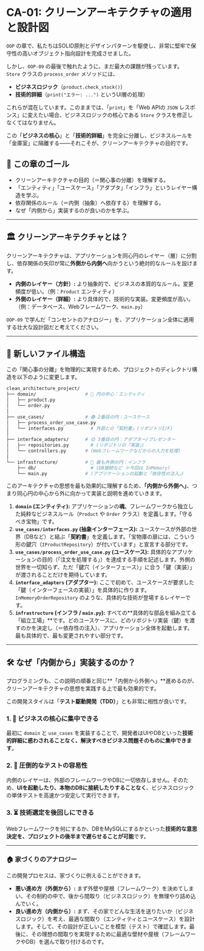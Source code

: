 # CA-01: クリーンアーキテクチャの適用と設計図

`OOP` の章で、私たちはSOLID原則とデザインパターンを駆使し、非常に堅牢で保守性の高いオブジェクト指向設計を完成させました。

しかし、`OOP-09` の最後で触れたように、まだ最大の課題が残っています。
`Store` クラスの `process_order` メソッドには、

  * **ビジネスロジック**（`product.check_stock()`）
  * **技術的詳細**（`print("エラー: ...")` というUI層の処理）

これらが混在しています。このままでは、「`print`」を「Web APIの `JSON` レスポンス」に変えたい場合、ビジネスロジックの核心である `Store` クラスを修正しなくてはなりません。

この「**ビジネスの核心**」と「**技術的詳細**」を完全に分離し、ビジネスルールを「金庫室」に隔離する——それこそが、クリーンアーキテクチャの目的です。

## 🎯 この章のゴール

  * クリーンアーキテクチャの目的（＝関心事の分離）を理解する。
  * 「エンティティ」「ユースケース」「アダプタ」「インフラ」というレイヤー構造を学ぶ。
  * 依存関係のルール（＝内側（抽象）へ依存する）を理解する。
  * なぜ「内側から」実装するのが良いのかを学ぶ。

-----

## 🏛️ クリーンアーキテクチャとは？

クリーンアーキテクチャは、アプリケーションを同心円のレイヤー（層）に分割し、依存関係の矢印が常に**外側から内側へ**向かうという絶対的なルールを設けます。

  * **内側のレイヤー（方針）:**
    より抽象的で、ビジネスの本質的なルール。変更頻度が低い。（例：`Product` エンティティ）
  * **外側のレイヤー（詳細）:**
    より具体的で、技術的な実装。変更頻度が高い。（例：データベース、Webフレームワーク、`main.py`）

`OOP-09` で学んだ「コンセントのアナロジー」を、アプリケーション全体に適用する壮大な設計図だと考えてください。

-----

## 📁 新しいファイル構造

この「関心事の分離」を物理的に実現するため、プロジェクトのディレクトリ構造を以下のように変更します。

```bash
clean_architecture_project/
├── domain/                  # 🔵 円の中心：エンティティ
│   ├── product.py
│   └── order.py
│
├── use_cases/               # 🟢 2番目の円：ユースケース
│   ├── process_order_use_case.py
│   └── interfaces.py          # 外部との「契約書」(リポジトリI/F)
│
├── interface_adapters/      # 🟡 3番目の円：アダプター/プレゼンター
│   ├── repositories.py        # (リポジトリの「実装」)
│   └── controllers.py       # (Webフレームワークなどからの入力を処理)
│
└── infrastructure/          # 🔴 最も外側の円：インフラ
    ├── db/                    # (DB接続など ※今回は InMemory)
    └── main.py              # (アプリケーションの起動と「依存性の注入」)
```

このアーキテクチャの思想を最も効果的に理解するため、**「内側から外側へ」**、つまり同心円の中心から外に向かって実装と説明を進めていきます。

1.  **`domain` (エンティティ):**
    アプリケーションの**魂**。フレームワークから独立した純粋なビジネスルール（`Product` や `Order` クラス）を定義します。「守るべき宝物」です。
2.  **`use_cases/interfaces.py` (抽象インターフェース):**
    ユースケースが外部の世界（DBなど）と結ぶ「**契約書**」を定義します。「宝物庫の扉には、こういう形の鍵穴（`IProductRepository`）が付いています」と宣言する部分です。
3.  **`use_cases/process_order_use_case.py` (ユースケース):**
    具体的なアプリケーションの目的（「注文を処理する」）を達成する手順を記述します。外側の世界を一切知らず、ただ「鍵穴（インターフェース）」に合う「鍵（実装）」が渡されることだけを期待しています。
4.  **`interface_adapters` (アダプター):**
    ここで初めて、ユースケースが要求した「鍵（インターフェースの実装）」を具体的に作ります。`InMemoryOrderRepository` のような、具体的な技術が登場するレイヤーです。
5.  **`infrastructure` (インフラ / `main.py`):**
    すべての\*\*具体的な部品を組み立てる「組立工場」\*\*です。どのユースケースに、どのリポジトリ実装（鍵）を渡すのかを決定し（＝依存性の注入）、アプリケーション全体を起動します。最も具体的で、最も変更されやすい部分です。

-----

## 🛠️ なぜ「内側から」実装するのか？

プログラミングも、この説明の順番と同じ\*\*「内側から外側へ」\*\*進めるのが、クリーンアーキテクチャの思想を実践する上で最も効果的です。

この開発スタイルは「**テスト駆動開発（TDD）**」とも非常に相性が良いです。

### 1\. 🎯 ビジネスの核心に集中できる

最初に `domain` と `use_cases` を実装することで、開発者はUIやDBといった**技術的詳細に惑わされることなく、解決すべきビジネス問題そのものに集中できます**。

### 2\. 🧪 圧倒的なテストの容易性

内側のレイヤーは、外部のフレームワークやDBに一切依存しません。そのため、**UIを起動したり、本物のDBに接続したりすることなく**、ビジネスロジックの単体テストを高速かつ安定して実行できます。

### 3\. ⏳ 技術選定を後回しにできる

Webフレームワークを何にするか、DBをMySQLにするかといった**技術的な意思決定を、プロジェクトの後半まで遅らせることが可能**です。

-----

### 🏠 家づくりのアナロジー

この開発プロセスは、家づくりに例えることができます。

  * **悪い進め方（外側から）:**
    まず外壁や屋根（フレームワーク）を決めてしまい、その制約の中で、後から間取り（ビジネスロジック）を無理やり詰め込んでいく。
  * **良い進め方（内側から）:**
    まず、その家でどんな生活を送りたいか（ビジネスロジック）を考え、最適な間取り（エンティティとユースケース）を設計します。そして、その設計が正しいことを模型（テスト）で確認します。最後に、その理想の間取りを実現するために最適な壁材や屋根（フレームワークやDB）を選んで取り付けるのです。

